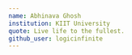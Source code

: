 ```yaml
---
name: Abhinava Ghosh 
institution: KIIT University
quote: Live life to the fullest.
github_user: logicinfinite
---
```

